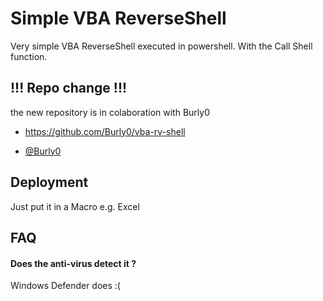 
# Simple VBA ReverseShell

Very simple VBA ReverseShell executed in powershell. With the Call Shell function.


## !!! Repo change !!!
the new repository is in colaboration with Burly0

- https://github.com/Burly0/vba-rv-shell

- [@Burly0](https://github.com/Burly0)

  

## Deployment

Just put it in a Macro e.g. Excel



  
## FAQ

#### Does the anti-virus detect it ?

Windows Defender does :(


  
